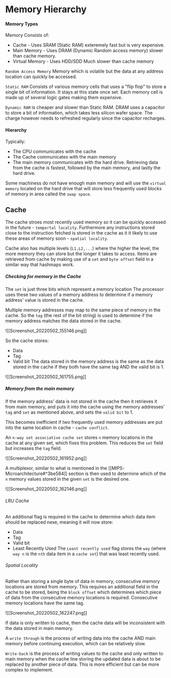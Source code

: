 # Memory Hierarchy

#### Memory Types
Memory Consists of:
* Cache - Uses SRAM (Static RAM) exteremely fast but is very expensive.
* Main Memory - Uses DRAM (Dynamic Random access memory) slower than cache memory.
* Virtual Memory - Uses HDD/SDD Much slower than cache memory

`Random Access Memory` Memory which is volatile but the data at any address location can quickly be accessed.

`Static RAM` Consists of various memory cells that uses a "flip flop" to store a single bit of information. It stays at this state once set. Each memory cell is made up of several logic gates making them expensive.

`Dynamic RAM` is cheaper and slower than Static RAM. DRAM uses a capacitor to store a bit of information, which takes less silicon wafer space. The charge however needs to refreshed regularly since the capacitor recharges.

#### Hierarchy 

Typically:
* The CPU communicates with the cache
* The Cache communicates with the main memory
* The main memory communicates with the hard drive.
Retrieving data from the cache is fastest, followed by the main memory, and lastly the hard drive. 

Some machiness do not have enough main memory and will use the `virtual memory` located on the hard drive that will store less frequently used blocks of memory in area called the `swap space`.

## Cache

The cache stroes most recently used memory so it can be quickly accessed in the future - `temportal locality`. Furthermore any instructions stored close to the instruction fetched is stored in the cache as it it likely to use these areas of  memory soon - `spatial locality`.

Cache also has multiple levels  (`L1,L2,...`) where the higher the level, the more memory they can store but the longer it takes to access. Items are retrieved from cache by making use of a `set` and `byte offset` field in a similar way that hashmaps work. 

##### Checking for memory in the Cache

The `set` is just three bits which represent a memory location  The processor uses these two values of a memory address to determine if a memory address' value is stored in the cache.

Multiple memory addresses may map to the same piece of memory in the cache. So the `tag` (the rest of the bit string) is used to determine if the memory address matches the data stored in the cache. 

![[Screenshot_20220502_155146.png]]

So the cache stores:
* Data 
* Tag
* Valid bit
The data stored in the memory address is the same as the data stored in the cache if they both have the same tag AND the valid bit is 1.

![[Screenshot_20220502_161755.png]]

##### Memory from the main memory
If the memory address' data is not stored in the cache then it retrieves it from main memory, and puts it into the cache using the memory addresses' `tag` and `set` as mentioned above, and sets the `valid bit` to 1.

This becomes inefficient if two frequently used memory addresses are put into the same location in cache - `cache conflict`.

An `n-way set associative cache set` stores `n` memory locations in the cache at any given set, which fixes this problem. This reduces the `set` field but increases the `tag` field. 

![[Screenshot_20220502_161952.png]]

A multiplexor, similar to what is mentioned in the [[MIPS-Microarchitecture#^3be584]] section is then used to determine which of the `n` memory values stored in the given `set` is the desired one. 

![[Screenshot_20220502_162146.png]]
###### LRU Cache

An additional flag is required in the cache to determine which data item should be replaced nexe, meaning it will now store:
* Data
* Tag
* Valid bit
* Least Recently Used
The `Least recently used` flag stores the `way` (where `way n` is the `nth` data item in a `cache set`) that was least recently used.


###### Spatial Locality
Rather than storing a single byte of data in memory, consecutive memory locations are stored from memory. This requires an additional field in the cache to be stored, being the `block offset` which determines which piece of data from the consecutive memory locations is required. Consecutive memory locations have the same tag.

![[Screenshot_20220502_162247.png]]

If data is only written to cache, then the cache data will be inconsistent with the data stored in main memory. 

A `write through` is the process of writing data into the cache AND main memory before continuing execution, which can be relatively slow.

`Write-back` is the process of writing values to the cache and only written to main memory when the cache line storing the updated data is about to be replaced by another piece of data. This is more efficient but can be more complex to implement.